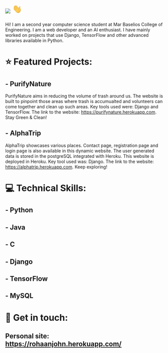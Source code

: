 # <img src="https://img.icons8.com/doodle/100/000000/hello--v1.png"/> <img src="https://raw.githubusercontent.com/ABSphreak/ABSphreak/master/gifs/Hi.gif" width="30px">




Hi! I am a second year computer science student at Mar Baselios College of Engineering. I am a web developer and an AI enthusiast. I have mainly worked on projects that use Django, TensorFlow and other advanced libraries available in Python.

# ⭐ Featured Projects:
## - PurifyNature 
PurifyNature aims in reducing the volume of trash around us. The website is built to pinpoint those areas where trash is accumualted and volunteers can come together and clean up such areas. Key tools used were: Django and TensorFlow.
The link to the website: https://purifynature.herokuapp.com.
Stay Green & Clean!
## - AlphaTrip 
AlphaTrip showcases various places. Contact page, registration page and login page is also available in this dynamic website. The user generated data is stored in the postgreSQL integrated with Heroku. This website is deployed in Heroku. Key tool used was: Django.
The link to the website: https://alphatrip.herokuapp.com. Keep exploring!

# 💻 Technical Skills:
## - Python
## - Java 
## - C
## - Django
## - TensorFlow 
## - MySQL

# 👋 Get in touch:


## Personal site: https://rohaanjohn.herokuapp.com/




